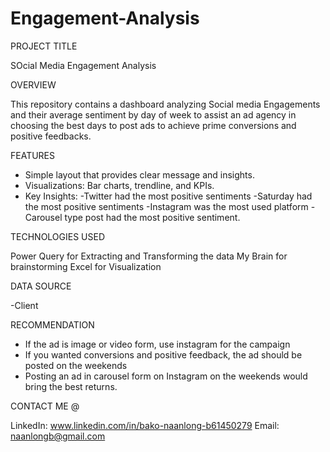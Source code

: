 # Engagement-Analysis

PROJECT TITLE

SOcial Media Engagement Analysis

OVERVIEW

This repository contains a dashboard analyzing Social media Engagements and their average sentiment by day of week to assist an ad agency in choosing the best days to post ads to achieve prime conversions and positive feedbacks.

FEATURES

- Simple layout that provides clear message and insights.
- Visualizations: Bar charts, trendline, and KPIs.
- Key Insights:
          -Twitter had the most positive sentiments
          -Saturday had the most positive sentiments
          -Instagram was the most used platform
          -Carousel type post had the most positive sentiment.

TECHNOLOGIES USED

Power Query for Extracting and Transforming the data
My Brain for brainstorming
Excel for Visualization

DATA SOURCE

-Client


RECOMMENDATION

-  If the ad is image or video form, use instagram for the campaign
- If you wanted conversions and positive feedback, the ad should be posted on the weekends
- Posting an ad in carousel form on Instagram on the weekends would bring the best returns.


CONTACT ME @

LinkedIn: www.linkedin.com/in/bako-naanlong-b61450279
Email: naanlongb@gmail.com
